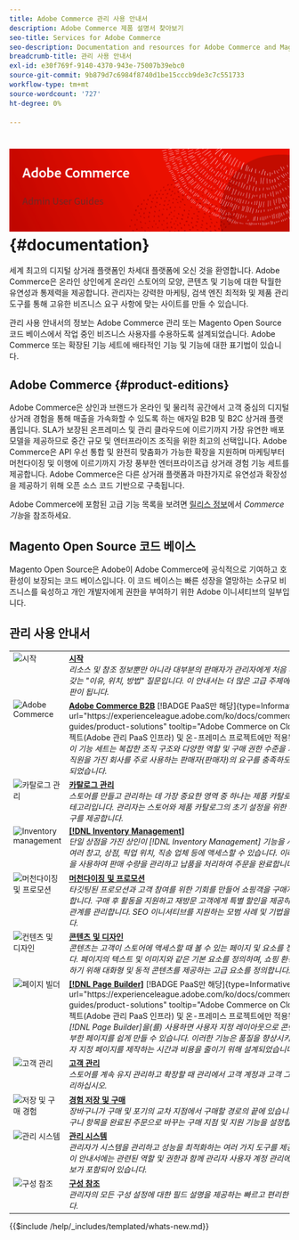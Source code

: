 ```yaml
---
title: Adobe Commerce 관리 사용 안내서
description: Adobe Commerce 제품 설명서 찾아보기
seo-title: Services for Adobe Commerce
seo-description: Documentation and resources for Adobe Commerce and Magento Open Source users working in the Admin.
breadcrumb-title: 관리 사용 안내서
exl-id: e30f769f-9140-4370-943e-75007b39ebc0
source-git-commit: 9b879d7c6984f8740d1be15cccb9de3c7c551733
workflow-type: tm+mt
source-wordcount: '727'
ht-degree: 0%

---
```


# &#x200B;<!-- use banner as heading -->![관리자 설명서](./assets/banner-user-home.png) {#documentation}

세계 최고의 디지털 상거래 플랫폼인 차세대 플랫폼에 오신 것을 환영합니다. Adobe Commerce은 온라인 상인에게 온라인 스토어의 모양, 콘텐츠 및 기능에 대한 탁월한 유연성과 통제력을 제공합니다. 관리자는 강력한 마케팅, 검색 엔진 최적화 및 제품 관리 도구를 통해 고유한 비즈니스 요구 사항에 맞는 사이트를 만들 수 있습니다.

관리 사용 안내서의 정보는 Adobe Commerce 관리 또는 Magento Open Source 코드 베이스에서 작업 중인 비즈니스 사용자를 수용하도록 설계되었습니다. Adobe Commerce 또는 확장된 기능 세트에 배타적인 기능 및 기능에 대한 표기법이 있습니다.

## Adobe Commerce {#product-editions}

Adobe Commerce은 상인과 브랜드가 온라인 및 물리적 공간에서 고객 중심의 디지털 상거래 경험을 통해 매출을 가속화할 수 있도록 하는 애자일 B2B 및 B2C 상거래 플랫폼입니다. SLA가 보장된 온프레미스 및 관리 클라우드에 이르기까지 가장 유연한 배포 모델을 제공하므로 중간 규모 및 엔터프라이즈 조직을 위한 최고의 선택입니다. Adobe Commerce은 API 우선 통합 및 완전히 맞춤화가 가능한 확장을 지원하며 마케팅부터 머천다이징 및 이행에 이르기까지 가장 풍부한 엔터프라이즈급 상거래 경험 기능 세트를 제공합니다. Adobe Commerce은 다른 상거래 플랫폼과 마찬가지로 유연성과 확장성을 제공하기 위해 오픈 소스 코드 기반으로 구축됩니다.

Adobe Commerce에 포함된 고급 기능 목록을 보려면 [릴리스 정보](https://experienceleague.adobe.com/docs/commerce-operations/release/features.html?lang=ko)에서 _Commerce 기능_&#x200B;을 참조하세요.

## Magento Open Source 코드 베이스

Magento Open Source은 Adobe이 Adobe Commerce에 공식적으로 기여하고 호환성이 보장되는 코드 베이스입니다. 이 코드 베이스는 빠른 성장을 열망하는 소규모 비즈니스를 육성하고 개인 개발자에게 권한을 부여하기 위한 Adobe 이니셔티브의 일부입니다.

## 관리 사용 안내서

<table>
<tr>
   <td valign="top" width="60px">
       <img alt="시작" src="./assets/icon-lightbulb.svg" width="40" height="40" /></td>
   <td valign="top">
   <a href="https://experienceleague.adobe.com/docs/commerce-admin/start/guide-overview.html?lang=ko"><strong>시작</strong></a>
    <div>
    <em>리소스 및 참조 정보뿐만 아니라 대부분의 판매자가 관리자에게 처음 배울 때 갖는 "이유, 위치, 방법" 질문입니다. 이 안내서는 더 많은 고급 주제에 대한 발판이 됩니다.</em>
    <br> </div>
  </td>
  </tr>
<tr>
  <td valign="top">
      <img alt="Adobe Commerce" src="./assets/icon-building.svg" width="40" height="40"/></td>
   <td valign="top"><a href="https://experienceleague.adobe.com/docs/commerce-admin/b2b/guide-overview.html?lang=ko"><strong>Adobe Commerce B2B</strong></a> [!BADGE PaaS만 해당]{type=Informative url="https://experienceleague.adobe.com/ko/docs/commerce/user-guides/product-solutions" tooltip="Adobe Commerce on Cloud 프로젝트(Adobe 관리 PaaS 인프라) 및 온-프레미스 프로젝트에만 적용됩니다."}
    <div><em>이 기능 세트는 복잡한 조직 구조와 다양한 역할 및 구매 권한 수준을 가진 여러 직원을 가진 회사를 주로 사용하는 판매자(판매자)의 요구를 충족하도록 설계되었습니다.</em>
    <br></div>
  </td>
</tr>
<tr>
  <td valign="top">
    <img alt="카탈로그 관리" src="./assets/icon-shop.svg" width="40" height="40"/></td>
   <td valign="top"><a href="https://experienceleague.adobe.com/docs/commerce-admin/catalog/guide-overview.html?lang=ko"><strong>카탈로그 관리</strong></a>
    <div><em>스토어를 만들고 관리하는 데 가장 중요한 영역 중 하나는 제품 카탈로그와 카테고리입니다. 관리자는 스토어와 제품 카탈로그의 초기 설정을 위한 다양한 도구를 제공합니다.</em>
    <br></div>
  </td>
    </tr>
<tr>
    <td valign="top">
       <img alt="Inventory management" src="./assets/icon-transfer.svg" width="40" height="40"/></td>
   <td valign="top"><a href="https://experienceleague.adobe.com/docs/commerce-admin/inventory/guide-overview.html?lang=ko"> <strong>[!DNL Inventory Management]</strong></a>
    <div><em>단일 상점을 가진 상인이 [!DNL Inventory Management] 기능을 사용하여 여러 창고, 상점, 픽업 위치, 직송 업체 등에 액세스할 수 있습니다. 이러한 기능을 사용하여 판매 수량을 관리하고 납품을 처리하여 주문을 완료합니다. </em></div>
  </td>
</tr>
<tr>
    <td valign="top">
       <img alt="머천다이징 및 프로모션" src="./assets/icon-labels.svg" width="40" height="40"/></td>
   <td valign="top"><a href="https://experienceleague.adobe.com/docs/commerce-admin/marketing/guide-overview.html?lang=ko"> <strong>머천다이징 및 프로모션</strong></a>
    <div><em>타깃팅된 프로모션과 고객 참여를 위한 기회를 만들어 쇼핑객을 구매자로 전환합니다. 구매 후 활동을 지원하고 재방문 고객에게 특별 할인을 제공하여 고객 관계를 관리합니다. SEO 이니셔티브를 지원하는 모범 사례 및 기법을 알아봅니다.</em></div>
  </td>
</tr>
<tr>
    <td valign="top">
       <img alt="컨텐츠 및 디자인" src="./assets/icon-color-wheel.svg" width="40" height="40"/></td>
   <td valign="top"><a href="https://experienceleague.adobe.com/docs/commerce-admin/content-design/guide-overview.html?lang=ko"> <strong>콘텐츠 및 디자인</strong></a>
    <div><em>콘텐츠는 고객이 스토어에 액세스할 때 볼 수 있는 페이지 및 요소를 정의합니다. 페이지의 텍스트 및 이미지와 같은 기본 요소를 정의하며, 쇼핑 환경을 개선하기 위해 대화형 및 동적 콘텐츠를 제공하는 고급 요소를 정의합니다.</em></div>
  </td>
</tr>
<tr>
    <td valign="top">
       <img alt="페이지 빌더" src="./assets/icon-web-pages.svg" width="40" height="40"/></td>
   <td valign="top"><a href="https://experienceleague.adobe.com/docs/commerce-admin/page-builder/guide-overview.html?lang=ko"> <strong>[!DNL Page Builder]</strong></a> [!BADGE PaaS만 해당]{type=Informative url="https://experienceleague.adobe.com/ko/docs/commerce/user-guides/product-solutions" tooltip="Adobe Commerce on Cloud 프로젝트(Adobe 관리 PaaS 인프라) 및 온-프레미스 프로젝트에만 적용됩니다."}
    <div><em>[!DNL Page Builder]을(를) 사용하면 사용자 지정 레이아웃으로 콘텐츠가 풍부한 페이지를 쉽게 만들 수 있습니다. 이러한 기능은 품질을 향상시키고 사용자 지정 페이지를 제작하는 시간과 비용을 줄이기 위해 설계되었습니다.</em></div>
  </td>
</tr>
<tr>
    <td valign="top">
       <img alt="고객 관리" src="./assets/icon-demographic.svg" width="40" height="40"/></td>
   <td valign="top"><a href="https://experienceleague.adobe.com/docs/commerce-admin/customers/guide-overview.html?lang=ko"> <strong>고객 관리</strong></a>
    <div><em>스토어를 계속 유지 관리하고 확장할 때 관리에서 고객 계정과 고객 그룹을 관리하십시오.</em></div>
  </td>
</tr>
<tr>
    <td valign="top">
       <img alt="저장 및 구매 경험" src="./assets/icon-shopping-cart.svg" width="40" height="40"/></td>
   <td valign="top"><a href="https://experienceleague.adobe.com/docs/commerce-admin/stores-sales/guide-overview.html?lang=ko"> <strong>경험 저장 및 구매</strong></a>
    <div><em>장바구니가 구매 및 포기의 교차 지점에서 구매할 경로의 끝에 있습니다. 장바구니 항목을 완료된 주문으로 바꾸는 구매 지점 및 지원 기능을 설정합니다.</em></div>
  </td>
</tr>
<tr>
    <td valign="top">
       <img alt="관리 시스템" src="./assets/icon-globe-grid.svg" width="40" height="40"/></td>
   <td valign="top"><a href="https://experienceleague.adobe.com/docs/commerce-admin/systems/guide-overview.html?lang=ko"> <strong>관리 시스템</strong></a>
    <div><em>관리자가 시스템을 관리하고 성능을 최적화하는 여러 가지 도구를 제공합니다. 이 안내서에는 관련된 역할 및 권한과 함께 관리자 사용자 계정 관리에 대한 정보가 포함되어 있습니다.</em></div>
  </td>
</tr>
<tr>
    <td valign="top">
       <img alt="구성 참조" src="./assets/icon-settings.svg" width="40" height="40"/></td>
   <td valign="top"><a href="https://experienceleague.adobe.com/docs/commerce-admin/config/guide-overview.html?lang=ko"> <strong>구성 참조</strong></a>
    <div><em>관리자의 모든 구성 설정에 대한 필드 설명을 제공하는 빠르고 편리한 참조입니다.</em></div>
  </td>
</tr>
</table>

{{$include /help/_includes/templated/whats-new.md}}

<!-- Last updated from includes: 2025-09-12 21:57:58 -->
